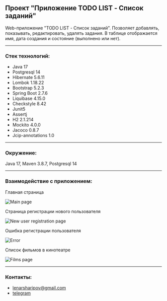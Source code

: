 ## Проект "Приложение TODO LIST - Список заданий"

Web-приложение "TODO LIST - Список заданий".
Позволяет добавлять, показывать, редактировать, удалять задания.
В таблице отображается имя, дата создания и состояние (выполнено или нет).

____________________________________________
<h3>Стек технологий:</h3>
<ul>
    <li>Java 17</li>
    <li>Postgresql 14</li>
    <li>Hibernate 5.6.11</li>
    <li>Lombok 1.18.22</li>
    <li>Bootstrap 5.2.3</li>
    <li>Spring Boot 2.7.6</li>
    <li>Liquibase 4.15.0</li>
    <li>Checkstyle 8.42</li>
    <li>Junit5</li>
    <li>Assertj</li>
    <li>H2 2.1.214</li> 
    <li>Mockito 4.0.0</li> 
    <li>Jacoco 0.8.7</li> 
    <li>Jcip-annotations 1.0</li>
</ul>

____________________________________________
<h3>Окружение:</h3>Java 17, Maven 3.8.7, Postgresql 14

____________________________________________
<h3>Взаимодействие с приложением:</h3>
<p>Главная страница</p>
<img src="/src/main/resources/static/img/readme/main.png" title="Main page"/>
<br>
<p>Страница регистрации нового пользователя</p>
<img src="/src/main/resources/static/img/readme/register.png" title="New user registration page"/>
<br>
<p>Ошибка регистрации пользователя</p>
<img src="/src/main/resources/static/img/readme/register_error.png" title="Error"/>
<br>
<p>Список фильмов в кинотеатре</p>
<img src="/src/main/resources/static/img/readme/films.png" title="Films page"/>
<br>

____________________________________________
<h3>Контакты:</h3>
<ul>
    <li><a href="mailto:lenarsharipov@gmail.com">lenarsharipov@gmail.com</a></li>
    <li><a href="https://t.me/LenarSharipov">telegram</a></li>
</ul>